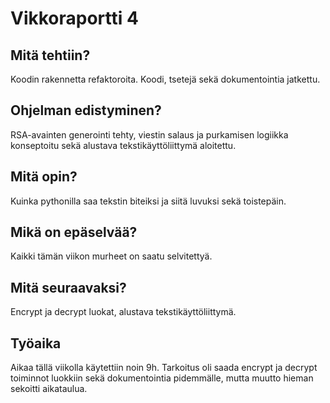 # Vikkoraportti 4

## Mitä tehtiin?

Koodin rakennetta refaktoroita. Koodi, tsetejä sekä dokumentointia jatkettu.

## Ohjelman edistyminen?

RSA-avainten generointi tehty, viestin salaus ja purkamisen logiikka konseptoitu sekä alustava tekstikäyttöliittymä aloitettu.

## Mitä opin?

Kuinka pythonilla saa tekstin biteiksi ja siitä luvuksi sekä toistepäin.

## Mikä on epäselvää?

Kaikki tämän viikon murheet on saatu selvitettyä.

## Mitä seuraavaksi?

Encrypt ja decrypt luokat, alustava tekstikäyttöliittymä.

## Työaika

Aikaa tällä viikolla käytettiin noin 9h. Tarkoitus oli saada encrypt ja decrypt toiminnot luokkiin sekä dokumentointia pidemmälle, mutta muutto hieman sekoitti aikataulua.
